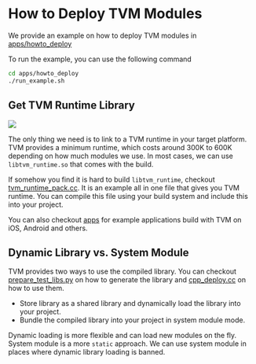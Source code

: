 How to Deploy TVM Modules
=========================
We provide an example on how to deploy TVM modules in [apps/howto_deploy](https://github.com/dmlc/tvm/tree/master/apps/howto_deploy)

To run the example, you can use the following command

```bash
cd apps/howto_deploy
./run_example.sh
```

Get TVM Runtime Library
-----------------------

![](http://www.tvmlang.org/images/release/tvm_flexible.png)

The only thing we need is to link to a TVM runtime in your target platform.
TVM provides a minimum runtime, which costs around 300K to 600K depending on how much modules we use.
In most cases, we can use ```libtvm_runtime.so``` that comes with the build.

If somehow you find it is hard to build ```libtvm_runtime```, checkout [tvm_runtime_pack.cc](https://github.com/dmlc/tvm/tree/master/apps/howto_deploy/tvm_runtime_pack.cc).
It is an example all in one file that gives you TVM runtime.
You can compile this file using your build system and include this into your project.

You can also checkout [apps](https://github.com/dmlc/tvm/tree/master/apps/) for example applications build with TVM on iOS, Android and others.

Dynamic Library vs. System Module
---------------------------------
TVM provides two ways to use the compiled library.
You can checkout [prepare_test_libs.py](https://github.com/dmlc/tvm/tree/master/apps/howto_deploy/prepare_test_libs.py)
on how to generate the library and [cpp_deploy.cc](https://github.com/dmlc/tvm/tree/master/apps/howto_deploy/cpp_deploy.cc) on how to use them.

- Store library as a shared library and dynamically load the library into your project.
- Bundle the compiled library into your project in system module mode.

Dynamic loading is more flexible and can load new modules on the fly. System module is a more ```static``` approach.  We can use system module in places where dynamic library loading is banned.
